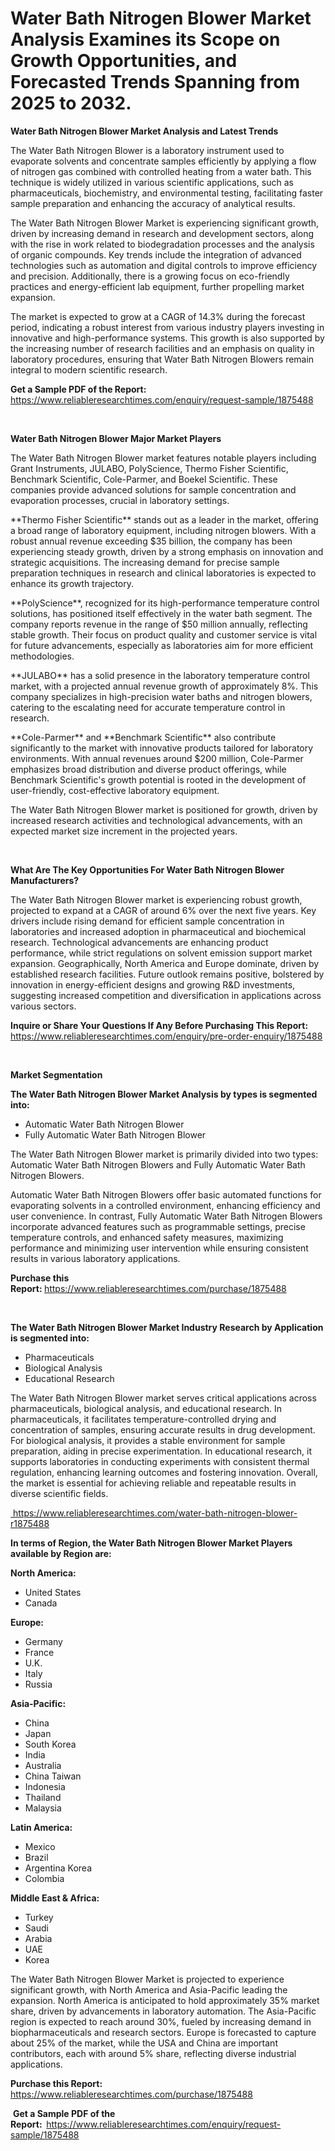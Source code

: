 <p><h1>Water Bath Nitrogen Blower Market Analysis Examines its Scope on Growth Opportunities, and Forecasted Trends Spanning from 2025 to 2032.</h1></p><p><strong>Water Bath Nitrogen Blower Market Analysis and Latest Trends</strong></p>
<p><p>The Water Bath Nitrogen Blower is a laboratory instrument used to evaporate solvents and concentrate samples efficiently by applying a flow of nitrogen gas combined with controlled heating from a water bath. This technique is widely utilized in various scientific applications, such as pharmaceuticals, biochemistry, and environmental testing, facilitating faster sample preparation and enhancing the accuracy of analytical results.</p><p>The Water Bath Nitrogen Blower Market is experiencing significant growth, driven by increasing demand in research and development sectors, along with the rise in work related to biodegradation processes and the analysis of organic compounds. Key trends include the integration of advanced technologies such as automation and digital controls to improve efficiency and precision. Additionally, there is a growing focus on eco-friendly practices and energy-efficient lab equipment, further propelling market expansion.</p><p>The market is expected to grow at a CAGR of 14.3% during the forecast period, indicating a robust interest from various industry players investing in innovative and high-performance systems. This growth is also supported by the increasing number of research facilities and an emphasis on quality in laboratory procedures, ensuring that Water Bath Nitrogen Blowers remain integral to modern scientific research.</p></p>
<p><strong>Get a Sample PDF of the Report:&nbsp;</strong> <a href="https://www.reliableresearchtimes.com/enquiry/request-sample/1875488?utm_campaign=2657&utm_medium=2&utm_source=Github&utm_content=ia&utm_term=12042025&utm_id=water-bath-nitrogen-blower">https://www.reliableresearchtimes.com/enquiry/request-sample/1875488</a></p>
<p>&nbsp;</p>
<p><strong>Water Bath Nitrogen Blower Major Market Players</strong></p>
<p><p>The Water Bath Nitrogen Blower market features notable players including Grant Instruments, JULABO, PolyScience, Thermo Fisher Scientific, Benchmark Scientific, Cole-Parmer, and Boekel Scientific. These companies provide advanced solutions for sample concentration and evaporation processes, crucial in laboratory settings.</p><p>**Thermo Fisher Scientific** stands out as a leader in the market, offering a broad range of laboratory equipment, including nitrogen blowers. With a robust annual revenue exceeding $35 billion, the company has been experiencing steady growth, driven by a strong emphasis on innovation and strategic acquisitions. The increasing demand for precise sample preparation techniques in research and clinical laboratories is expected to enhance its growth trajectory.</p><p>**PolyScience**, recognized for its high-performance temperature control solutions, has positioned itself effectively in the water bath segment. The company reports revenue in the range of $50 million annually, reflecting stable growth. Their focus on product quality and customer service is vital for future advancements, especially as laboratories aim for more efficient methodologies.</p><p>**JULABO** has a solid presence in the laboratory temperature control market, with a projected annual revenue growth of approximately 8%. This company specializes in high-precision water baths and nitrogen blowers, catering to the escalating need for accurate temperature control in research.</p><p>**Cole-Parmer** and **Benchmark Scientific** also contribute significantly to the market with innovative products tailored for laboratory environments. With annual revenues around $200 million, Cole-Parmer emphasizes broad distribution and diverse product offerings, while Benchmark Scientific's growth potential is rooted in the development of user-friendly, cost-effective laboratory equipment.</p><p>The Water Bath Nitrogen Blower market is positioned for growth, driven by increased research activities and technological advancements, with an expected market size increment in the projected years.</p></p>
<p>&nbsp;</p>
<p><strong>What Are The Key Opportunities For Water Bath Nitrogen Blower Manufacturers?</strong></p>
<p><p>The Water Bath Nitrogen Blower market is experiencing robust growth, projected to expand at a CAGR of around 6% over the next five years. Key drivers include rising demand for efficient sample concentration in laboratories and increased adoption in pharmaceutical and biochemical research. Technological advancements are enhancing product performance, while strict regulations on solvent emission support market expansion. Geographically, North America and Europe dominate, driven by established research facilities. Future outlook remains positive, bolstered by innovation in energy-efficient designs and growing R&D investments, suggesting increased competition and diversification in applications across various sectors.</p></p>
<p><strong>Inquire or Share Your Questions If Any Before Purchasing This Report:</strong> <a href="https://www.reliableresearchtimes.com/enquiry/pre-order-enquiry/1875488?utm_campaign=2657&utm_medium=2&utm_source=Github&utm_content=ia&utm_term=12042025&utm_id=water-bath-nitrogen-blower">https://www.reliableresearchtimes.com/enquiry/pre-order-enquiry/1875488</a></p>
<p>&nbsp;</p>
<p><strong>Market Segmentation</strong></p>
<p><strong>The Water Bath Nitrogen Blower Market Analysis by types is segmented into:</strong></p>
<p><ul><li>Automatic Water Bath Nitrogen Blower</li><li>Fully Automatic Water Bath Nitrogen Blower</li></ul></p>
<p><p>The Water Bath Nitrogen Blower market is primarily divided into two types: Automatic Water Bath Nitrogen Blowers and Fully Automatic Water Bath Nitrogen Blowers. </p><p>Automatic Water Bath Nitrogen Blowers offer basic automated functions for evaporating solvents in a controlled environment, enhancing efficiency and user convenience. In contrast, Fully Automatic Water Bath Nitrogen Blowers incorporate advanced features such as programmable settings, precise temperature controls, and enhanced safety measures, maximizing performance and minimizing user intervention while ensuring consistent results in various laboratory applications.</p></p>
<p><strong>Purchase this Report:&nbsp;</strong><a href="https://www.reliableresearchtimes.com/purchase/1875488?utm_campaign=2657&utm_medium=2&utm_source=Github&utm_content=ia&utm_term=12042025&utm_id=water-bath-nitrogen-blower">https://www.reliableresearchtimes.com/purchase/1875488</a></p>
<p>&nbsp;</p>
<p><strong>The Water Bath Nitrogen Blower Market Industry Research by Application is segmented into:</strong></p>
<p><ul><li>Pharmaceuticals</li><li>Biological Analysis</li><li>Educational Research</li></ul></p>
<p><p>The Water Bath Nitrogen Blower market serves critical applications across pharmaceuticals, biological analysis, and educational research. In pharmaceuticals, it facilitates temperature-controlled drying and concentration of samples, ensuring accurate results in drug development. For biological analysis, it provides a stable environment for sample preparation, aiding in precise experimentation. In educational research, it supports laboratories in conducting experiments with consistent thermal regulation, enhancing learning outcomes and fostering innovation. Overall, the market is essential for achieving reliable and repeatable results in diverse scientific fields.</p></p>
<p><a href="https://www.reliableresearchtimes.com/water-bath-nitrogen-blower-r1875488?utm_campaign=2657&utm_medium=2&utm_source=Github&utm_content=ia&utm_term=12042025&utm_id=water-bath-nitrogen-blower">&nbsp;https://www.reliableresearchtimes.com/water-bath-nitrogen-blower-r1875488</a></p>
<p><strong>In terms of Region, the Water Bath Nitrogen Blower Market Players available by Region are:</strong></p>
<p>
    <p> <strong> North America: </strong>
        <ul>
            <li>United States</li>
            <li>Canada</li>
        </ul>
        </p> 
    <p> <strong> Europe: </strong>
        <ul>
            <li>Germany</li>
            <li>France</li>
            <li>U.K.</li>
            <li>Italy</li>
            <li>Russia</li>
        </ul>
        </p> 
    <p> <strong> Asia-Pacific: </strong>
        <ul>
            <li>China</li>
            <li>Japan</li>
            <li>South Korea</li>
            <li>India</li>
            <li>Australia</li>
            <li>China Taiwan</li>
            <li>Indonesia</li>
            <li>Thailand</li>
            <li>Malaysia</li>
        </ul>
        </p> 
    <p> <strong> Latin America: </strong>
        <ul>
            <li>Mexico</li>
            <li>Brazil</li>
            <li>Argentina Korea</li>
            <li>Colombia</li>
        </ul>
        </p> 
    <p> <strong> Middle East & Africa: </strong>
        <ul>
            <li>Turkey</li>
            <li>Saudi</li>
            <li>Arabia</li>
            <li>UAE</li>
            <li>Korea</li>
        </ul>
    </p>
    </p>
<p><p>The Water Bath Nitrogen Blower Market is projected to experience significant growth, with North America and Asia-Pacific leading the expansion. North America is anticipated to hold approximately 35% market share, driven by advancements in laboratory automation. The Asia-Pacific region is expected to reach around 30%, fueled by increasing demand in biopharmaceuticals and research sectors. Europe is forecasted to capture about 25% of the market, while the USA and China are important contributors, each with around 5% share, reflecting diverse industrial applications.</p></p>
<p><strong>Purchase this Report: </strong><a href="https://www.reliableresearchtimes.com/purchase/1875488?utm_campaign=2657&utm_medium=2&utm_source=Github&utm_content=ia&utm_term=12042025&utm_id=water-bath-nitrogen-blower">https://www.reliableresearchtimes.com/purchase/1875488</a></p>
<p>&nbsp;<strong>Get a Sample PDF of the Report:&nbsp;&nbsp;</strong><a href="https://www.reliableresearchtimes.com/enquiry/request-sample/1875488?utm_campaign=2657&utm_medium=2&utm_source=Github&utm_content=ia&utm_term=12042025&utm_id=water-bath-nitrogen-blower">https://www.reliableresearchtimes.com/enquiry/request-sample/1875488</a></p>
<p><strong></strong></p>
<p><p></p><p></p><p></p></p>